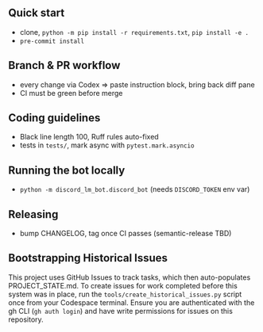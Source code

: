## Quick start
- clone, `python -m pip install -r requirements.txt`, `pip install -e .`
- `pre-commit install`

## Branch & PR workflow
- every change via Codex => paste instruction block, bring back diff pane
- CI must be green before merge

## Coding guidelines
- Black line length 100, Ruff rules auto-fixed
- tests in `tests/`, mark async with `pytest.mark.asyncio`

## Running the bot locally
- `python -m discord_lm_bot.discord_bot` (needs `DISCORD_TOKEN` env var)

## Releasing
- bump CHANGELOG, tag once CI passes (semantic-release TBD)

## Bootstrapping Historical Issues
This project uses GitHub Issues to track tasks, which then auto-populates PROJECT_STATE.md.
To create issues for work completed before this system was in place, run the `tools/create_historical_issues.py` script once from your Codespace terminal.
Ensure you are authenticated with the gh CLI (`gh auth login`) and have write permissions for issues on this repository.
